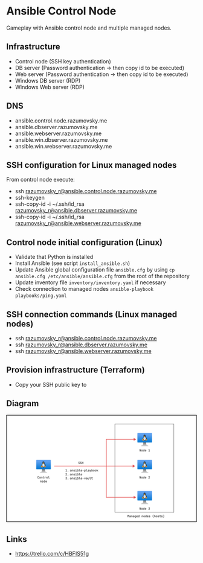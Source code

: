 # Ansible Control Node

Gameplay with Ansible control node and multiple managed nodes.

## Infrastructure

- Control node (SSH key authentication)
- DB server (Password authentication -> then copy id to be executed)
- Web server (Password authentication -> then copy id to be executed)
- Windows DB server (RDP)
- Windows Web server (RDP)

## DNS

- ansible.control.node.razumovsky.me
- ansible.dbserver.razumovsky.me
- ansible.webserver.razumovsky.me
- ansible.win.dbserver.razumovsky.me
- ansible.win.webserver.razumovsky.me

## SSH configuration for Linux managed nodes

From control node execute:

- ssh razumovsky_r@ansible.control.node.razumovsky.me
- ssh-keygen
- ssh-copy-id -i ~/.ssh/id_rsa razumovsky_r@ansible.dbserver.razumovsky.me
- ssh-copy-id -i ~/.ssh/id_rsa razumovsky_r@ansible.webserver.razumovsky.me

## Control node initial configuration (Linux)

- Validate that Python is installed
- Install Ansible (see script `install_ansible.sh`)
- Update Ansible global configuration file `ansible.cfg` by using `cp ansible.cfg /etc/ansible/ansible.cfg`
  from the root of the repository
- Update inventory file `inventory/inventory.yaml` if necessary
- Check connection to managed nodes `ansible-playbook playbooks/ping.yaml`

## SSH connection commands (Linux managed nodes)

- ssh razumovsky_r@ansible.control.node.razumovsky.me
- ssh razumovsky_r@ansible.dbserver.razumovsky.me
- ssh razumovsky_r@ansible.webserver.razumovsky.me

## Provision infrastructure (Terraform)

- Copy your SSH public key to

## Diagram

![ansible_concept](./img/Ansible_concept.png)

## Links

- https://trello.com/c/HBFIS51g